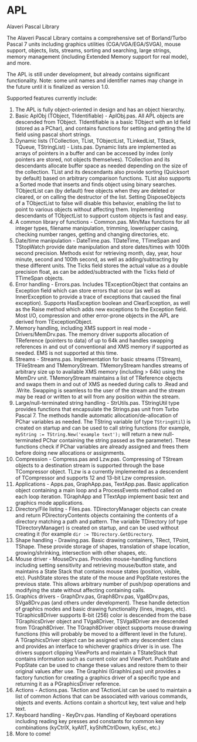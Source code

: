 
# APL

Alaveri Pascal Library

The Alaveri Pascal Library contains a comprehensive set of Borland/Turbo Pascal 7 units including graphics utilities (CGA/VGA/EGA/SVGA), mouse support, objects, lists, streams, sorting and searching, large strings, memory management (including Extended Memory support for real mode), and more.

The APL is still under development, but already contains significant functionality.  Note: some unit names and identifier names may change in the future until it is finalized as version 1.0.

Supported features currently include:

1. The APL is fully object-oriented in design and has an object hierarchy.
2. Basic AplObj (TObject, TIdentifiable) - AplObj.pas. All APL objects are descended from TObject.  TIdentifiable is a basic TObject with an Id field (stored as a PChar), and contains functions for setting and getting the Id field using pascal short strings.
3. Dynamic lists (TCollection, TList, TObjectList, TLinkedList, TStack, TQueue, TStringList) - Lists.pas.  Dynamic lists are implemented as arrays of pointers in a buffer and can be accessed by index (only pointers are stored, not objects themselves).  TCollection and its descendants allocate buffer space as needed depending on the size of the collection.  TList and its descendants also provide sorting (Quicksort by default) based on arbitrary comparison functions.  TList also supports a Sorted mode that inserts and finds object using binary searches.  TObjectList can (by default) free objects when they are deleted or cleared, or on calling the destructor of the list.  Setting DisposeObjects of a TObjectList to false will disable this behavior, enabling the list to point to various objects without affecting them. Implementing descendants of TObjectList to support custom objects is fast and easy.
4. A common library of functions - Common.pas.  Min/Max functions for all integer types, filename manipulation, trimming, lower/upper casing, checking number ranges, getting and changing directories, etc.
5. Date/time manipulation - DateTime.pas.  TDateTime, TTimeSpan and TStopWatch provide date manipulation and store dates/times with 100th second precision.  Methods exist for retrieving month, day, year, hour minute, second and 100th second, as well as adding/subtracting by these different units.  The Ticks field stores the actual value as a double precision float, as can be added/subtracted with the Ticks field of TTimeSpan objects.
6. Error handling - Errors.pas.  Includes TExceptionObject that contains an Exception field which can store errors that occur (as well as InnerException to provide a trace of exceptions that caused the final exception).  Supports HasException boolean and ClearException, as well as the Raise method which adds new exceptions to the Exception field.  Most I/O, compression and other error-prone objects in the APL are derived from TExceptionObject.
7. Memory handling, including XMS support in real mode - Drivers/MemDrv.pas.  The memory driver supports allocation of TReference (pointers to data) of up to 64k and handles swapping references in and out of conventional and XMS memory if supported as needed.  EMS is not supported at this time.
8. Streams - Streams.pas.  Implementation for basic streams (TStream), TFileStream and TMemoryStream.  TMemoryStream handles streams of arbitrary size up to available XMS memory (including > 64k) using the MemDrv unit.  TMemoryStream maintains a list of TReference objects and swaps them in and out of XMS as needed during calls to .Read and .Write.  Swapping is seamless to the user of the stream and the stream may be read or written to at will from any position within the stream.
9. Large/null-terminated string handling - StrUtils.pas.  TStringUtil type provides functions that encapsulate the Strings.pas unit from Turbo Pascal 7.  The methods handle automatic allocation/de-allocation of PChar variables as needed.  The TString variable (of type ```TStringUtil```) is created on startup and can be used to call string functions (for example, ```myString := TString.New('example text');``` will return a new null-terminated PChar containing the string passed as the parameter).  These functions check if PChar variables are already assigned and frees them before doing new allocations or assignments.
10. Compression - Compress.pas and Lzw.pas.  Compressing of TStream objects to a destination stream is supported through the base TCompressor object.  TLzw is a currently implemented as a descendent of TCompressor and supports 12 and 13-bit Lzw compression.
11. Applications - Apps.pas, GraphApp.pas, TextApp.pas.  Basic application object containing a main loop and a ProcessEvents method called on each loop iteration.  TGraphApp and TTextApp implement basic text and graphics mode applications.
12. Directory/File listing - Files.pas.  TDirectoryManager objects can create and return PDirectoryContents objects containing the contents of a directory matching a path and pattern. The variable TDirectory (of type TDirectoryManager) is created on startup, and can be used without creating it (for example ```dir := TDirectory.GetDirectory```.
13. Shape handling - Drawing.pas.  Basic drawing containers, TRect, TPoint, TShape.  These provide storage of shapes, translation of shape location, growing/shrinking, intersection with other shapes, etc.
14. Mouse driver - MouseDrv.pas.  Provides mouse-handling functions including setting sensitivity and retrieving mouse/button state, and maintains a State Stack that contains mouse states (position, visible, etc).  PushState stores the state of the mouse and PopState restores the previous state.  This allows arbitrary number of push/pop operations and modifying the state without affecting containing calls.
15. Graphics drivers - GraphDrv.pas, Graph8Drv.pas, Vga8Drv.pas, SVga8Drv.pas (and others under development).  These handle detection of graphics modes and basic drawing functionality (lines, images, etc).  TGraphics8Driver supports 8-bit (256) color is descended from the base TGraphicsDriver object and TVga8Driver, TSVga8Driver are descended from TGraph8Driver.  The TGraph8Driver object supports mouse drawing functions (this will probably be moved to a different level in the future).  A TGraphicsDriver object can be assigned with any descendent class and provides an interface to whichever graphics driver is in use.  The drivers support clipping ViewPorts and maintain a TStateStack that contains information such as current color and ViewPort.  PushState and PopState can be used to change these values and restore them to their original values after use.  The GraphIni (GraphIni.pas) unit provides a factory function for creating a graphics driver of a specific type and returning it as a PGraphicsDriver reference.
16. Actions - Actions.pas.  TAction and TActionList can be used to maintain a list of common Actions that can be associated with various commands, objects and events.  Actions contain a shortcut key, text value and help text.
17. Keyboard handling - KeyDrv.pas.  Handling of Keyboard operations including reading key presses and constants for common key combinations (kyCtrlX, kyAltT, kyShiftCtrlDown, kyEsc, etc.)
18. More to come!
